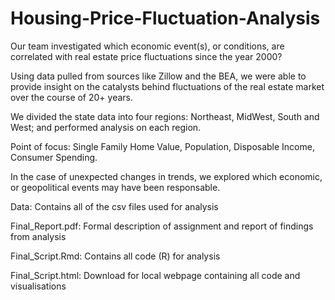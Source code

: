 # Housing-Price-Fluctuation-Analysis

Our team investigated which economic event(s), or conditions, are correlated with real estate price fluctuations since the year 2000?

Using data pulled from sources like Zillow and the BEA, we were able to provide insight on the catalysts behind fluctuations of the real estate market over the course of 20+ years.

We divided the state data into four regions: Northeast, MidWest, South and West; and performed analysis on each region.

Point of focus: Single Family Home Value, Population, Disposable Income, Consumer Spending. 

In the case of unexpected changes in trends, we explored which economic, or geopolitical events may have been responsable.




Data: Contains all of the csv files used for analysis

Final_Report.pdf: Formal description of assignment and report of findings from analysis

Final_Script.Rmd: Contains all code (R) for analysis

Final_Script.html: Download for local webpage containing all code and visualisations 

